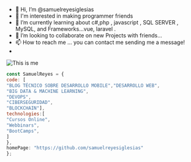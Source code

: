 - 👋 Hi, I’m @samuelreyesiglesias
- 👀 I'm interested in making programmer friends 
- 🌱 I’m currently learning about c#,php , javascript , SQL SERVER , MySQL, and Frameworks...vue, laravel .
- 💞️ I’m looking to collaborate on new Projects with friends...
- 📫 How to reach me ... you can contact me sending me a message!
- 

<!---
samuelreyesiglesias/samuelreyesiglesias is a ✨ special ✨ repository because its `README.md` (this file) appears on your GitHub profile.
You can click the Preview link to take a look at your changes.
--->


![This is me](https://user-images.githubusercontent.com/51006648/195677745-4b3016e5-3182-4271-a467-c5194ff14bba.png)
```javascript
const SamuelReyes = {
code: [
"BLOG TÉCNICO SOBRE DESARROLLO MOBILE","DESARROLLO WEB",
"BIG DATA & MACHINE LEARNING",
"DEVOPS",
"CIBERSEGURIDAD",
"BLOCKCHAIN"],
technologies:[
"Cursos Online",
"Webbinars",
"BootCamps",
]
},
homePage: "https://github.com/samuelreyesiglesias"
};
``````
